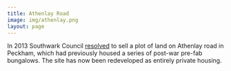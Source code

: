 ```yaml
---
title: Athenlay Road 
image: img/athenlay.png
layout: page
---
```

In 2013 Southwark Council [resolved](https://moderngov.southwark.gov.uk/ieIssueDetails.aspx?IId=50001541&PlanId=0&Opt=3#AI27615) to sell a plot of land on Athenlay road in Peckham, which had previously housed a series of post-war pre-fab bungalows. 
The site has now been redeveloped as entirely private housing.
